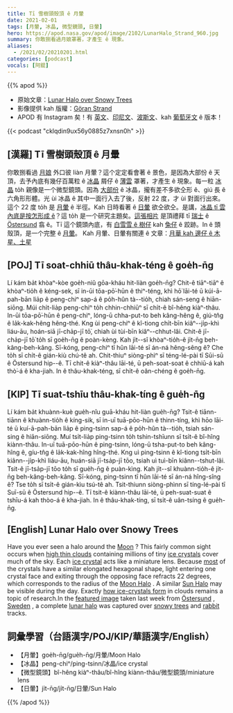 ```yaml
---
title: Tī 雪樹頭殼頂 ê 月暈
date: 2021-02-01
tags: [月暈, 冰晶, 微型鏡頭, 日暈]
hero: https://apod.nasa.gov/apod/image/2102/LunarHalo_Strand_960.jpg
summary: 你敢捌看過月娘罩著，才產生 ê 現象。
aliases:
  - /2021/02/20210201.html
categories: [podcast]
vocals: [阿錕]
---
```


{{% apod %}}

- 原始文章：[Lunar Halo over Snowy Trees](https://apod.nasa.gov/apod/ap210201.html)
- 影像提供 kah 版權：[Göran Strand](http://www.astrofotografen.se/)
- APOD 有 Instagram 矣！有 [英文](https://www.instagram.com/astronomypicturesdaily/)、[印尼文](https://www.instagram.com/apod.id/)、[波斯文](https://www.instagram.com/avastarapod/)、kah [葡萄牙文](https://www.instagram.com/apodbrasil/) ê 版本！

{{< podcast "cklqdin9ux56y0885z7xnsn0h" >}}

## [漢羅] Tī 雪樹頭殼頂 ê 月暈

你敢捌看過 [月娘](https://solarsystem.nasa.gov/moons/earths-moon/in-depth/) 外口彼 liàn 月暈？這个定定看會著 ê 景色，是因為大部份 ê 天頂，去予內底有幾仔百萬粒 ê [冰晶](http://en.wikipedia.org/wiki/Ice_crystals) 屑仔 ê [薄雲](https://en.wikipedia.org/wiki/Cirrus_cloud) 罩著，才產生 ê 現象。每一粒 [冰晶](https://www.atoptics.co.uk/halo/circ1.htm) to̍h 親像是一个微型鏡頭。因為 [大部份](http://www.everythingweather.com/lightning/ice.shtml) ê 冰晶，攏有差不多欲仝形 ê、giú 長 ê 六角形形體。光 ùi 冰晶 ê 其中一面行入去了後，反射 22 度，才 ùi 對面行出來。這个 22 度 to̍h 是 [月暈](https://www.atoptics.co.uk/halo/circmoon.htm) ê 半徑。Kah 日時看著 ê [日暈](https://apod.nasa.gov/apod/ap150403.html) 欲仝欲仝。是講，[冰晶 tī 雲內底是按怎形成 ê](http://www.cas.manchester.ac.uk/resactivities/cloudphysics/topics/formation/)？這 to̍h 是一个研究主題矣。[這張相片](https://www.instagram.com/p/CKgTQ8BhJ1y/) 是頂禮拜 tī [瑞士](https://en.wikipedia.org/wiki/Sweden) ê [Östersund](https://youtu.be/E0z1BqhtyLA) 翕 ê。Tī 這个鏡頭內底，有 [白雪雪 ê 樹仔](https://apod.nasa.gov/apod/ap170110.html) kah [兔仔](https://www.rd.com/wp-content/uploads/2020/04/GettyImages-694542042-e1586274805503.jpg) ê 跤跡。In ê 頭殼頂，是一个完整 ê [月暈](https://apod.nasa.gov/apod/p200224.html)。
Kah 月暈、日暈有關連 ê 文章：[月華 kah 邊仔 ê 木星、土星](https://apod.tw/daily/20210119/)

## [POJ] Tī soat-chhiū thâu-khak-téng ê goe̍h-n̄g

Lí kám ba̍t khòaⁿ-kòe goe̍h-niû gōa-kháu hit-liàn goe̍h-n̄g? Chit-ê tiāⁿ-tiāⁿ ê khòaⁿ-tio̍h ê kéng-sek, sī in-ūi tōa-pō͘-hūn ê thiⁿ-téng, khì hō͘ lāi-té ū kúi-ā-pah-bān lia̍p ê peng-chiⁿ sap-á ê po̍h-hûn tà--tio̍h, chiah sán-seng ê hiān-siōng. Múi chi̍t-lia̍p peng-chiⁿ to̍h chhin-chhiūⁿ sī chi̍t-ê bî-hêng kiàⁿ-thâu. In-ūi tōa-pō͘-hūn ê peng-chiⁿ, lóng-ū chha-put-to beh kâng-hêng ê, giú-tn̂g ê la̍k-kak-hêng hêng-thé. Kng ùi peng-chiⁿ ê kî-tiong chi̍t-bīn kiâⁿ--ji̍p-khì liáu-āu, hoán-siā jī-cha̍p-jī tō͘, chiah ùi tùi-bīn kiâⁿ--chhut-lâi. Chit-ê jī-cha̍p-jī tō͘ to̍h sī goe̍h-n̄g ê poàn-kèng. Kah ji̍t--sî khòaⁿ-tio̍h-ê ji̍t-n̄g beh-kâng-beh-kâng. Sī-kóng, peng-chiⁿ tī hûn lāi-té sī án-ná hêng-sêng ê? Che to̍h sī chi̍t-ê gián-kiù chú-tê ah. Chit-thiuⁿ siòng-phìⁿ sī téng-lé-pài tī Sūi-sū ê Östersund hip--ê. Tī chit-ê kiàⁿ-thâu lāi-té, ū peh-soat-soat ê chhiū-á kah thò͘-á ê kha-jiah. In ê thâu-khak-téng, sī chi̍t-ê oân-chéng ê goe̍h-n̄g.

## [KIP] Tī suat-tshīu thâu-khak-tíng ê gue̍h-n̄g

Lí kám ba̍t khuànn-kuè gue̍h-nîu guā-kháu hit-liàn gue̍h-n̄g? Tsit-ê tiānn-tiānn ê khuànn-tio̍h ê kíng-sik, sī in-uī tuā-pōo-hūn ê thinn-tíng, khì hōo lāi-té ū kuí-ā-pah-bān lia̍p ê ping-tsinn sap-á ê po̍h-hûn tà--tio̍h, tsiah sán-sing ê hiān-siōng. Muí tsi̍t-lia̍p ping-tsinn to̍h tshin-tshīunn sī tsi̍t-ê bî-hîng kiànn-thâu. In-uī tuā-pōo-hūn ê ping-tsinn, lóng-ū tsha-put-to beh kâng-hîng ê, gíu-tn̂g ê la̍k-kak-hîng hîng-thé. Kng uì ping-tsinn ê kî-tiong tsi̍t-bīn kiânn--ji̍p-khì liáu-āu, huán-siā jī-tsa̍p-jī tōo, tsiah uì tuì-bīn kiânn--tshut-lâi. Tsit-ê jī-tsa̍p-jī tōo to̍h sī gue̍h-n̄g ê puàn-kìng. Kah ji̍t--sî khuànn-tio̍h-ê ji̍t-n̄g beh-kâng-beh-kâng. Sī-kóng, ping-tsinn tī hûn lāi-té sī án-ná hîng-sîng ê? Tse to̍h sī tsi̍t-ê gián-kìu tsú-tê ah. Tsit-thiunn siòng-phìnn sī tíng-lé-pài tī Suī-sū ê Östersund hip--ê. Tī tsit-ê kiànn-thâu lāi-té, ū peh-suat-suat ê tshīu-á kah thòo-á ê kha-jiah. In ê thâu-khak-tíng, sī tsi̍t-ê uân-tsíng ê gue̍h-n̄g.

## [English] Lunar Halo over Snowy Trees 

Have you ever seen a halo around the [Moon](https://solarsystem.nasa.gov/moons/earths-moon/in-depth/) ? This fairly common sight occurs when [high thin clouds](https://en.wikipedia.org/wiki/Cirrus_cloud) containing millions of tiny [ice crystals](http://en.wikipedia.org/wiki/Ice_crystals) cover much of the sky. Each [ice crystal](https://www.atoptics.co.uk/halo/circ1.htm) acts like a miniature lens. Because [most](http://www.everythingweather.com/lightning/ice.shtml) of the crystals have a similar elongated hexagonal shape, light entering one crystal face and exiting through the opposing face refracts 22 degrees, which corresponds to the radius of the [Moon Halo](https://www.atoptics.co.uk/halo/circmoon.htm) . A similar [Sun Halo](https://apod.nasa.gov/apod/ap150403.html) may be visible during the day. Exactly [how ice-crystals form](http://www.cas.manchester.ac.uk/resactivities/cloudphysics/topics/formation/) in clouds remains a topic of research.In the [featured image](https://www.instagram.com/p/CKgTQ8BhJ1y/) taken last week from [Östersund](https://youtu.be/E0z1BqhtyLA) , [Sweden](https://en.wikipedia.org/wiki/Sweden) , a complete [lunar halo](https://apod.nasa.gov/apod/fap/p200224.html) was captured over [snowy trees](https://apod.nasa.gov/apod/ap170110.html) and [rabbit](https://www.rd.com/wp-content/uploads/2020/04/GettyImages-694542042-e1586274805503.jpg) tracks.

## 詞彙學習（台語漢字/POJ/KIP/華語漢字/English）

- 【月暈】goe̍h-n̄g/gue̍h-n̄g/月暈/Moon Halo
- 【冰晶】peng-chiⁿ/ping-tsinn/冰晶/ice crystal
- 【微型鏡頭】bî-hêng kiàⁿ-thâu/bî-hîng kiànn-thâu/微型鏡頭/miniature lens
- 【日暈】ji̍t-n̄g/ji̍t-n̄g/日暈/Sun Halo

{{% /apod %}}
